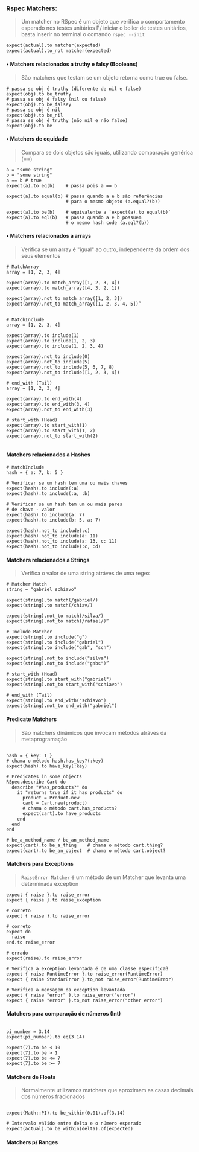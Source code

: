 ### Rspec Matchers:
> Um matcher no RSpec é um objeto que verifica o comportamento esperado nos testes unitários
> P/ iniciar o boiler de testes unitários, basta inserir no terminal o comando `rspec --init`

```
expect(actual).to matcher(expected)
expect(actual).to_not matcher(expected)
```

#### • Matchers relacionados a truthy e falsy (Booleans)
> São matchers que testam se um objeto retorna como true ou false.

```
# passa se obj é truthy (diferente de nil e false)
expect(obj).to be_truthy
# passa se obj é falsy (nil ou false)
expect(obj).to be_falsey
# passa se obj é nil
expect(obj).to be_nil
# passa se obj é truthy (não nil e não false)
expect(obj).to be
```

#### • Matchers de equidade
> Compara se dois objetos são iguais, utilizando comparação genérica (==)

```
a = "some string"
b = "some string"
a == b # true
expect(a).to eq(b)    # passa pois a == b

expect(a).to equal(b) # passa quando a e b são referências
                      # para o mesmo objeto (a.equal?(b))

expect(a).to be(b)    # equivalente a `expect(a).to equal(b)`
expect(a).to eql(b)   # passa quando a e b possuem
                      # o mesmo hash code (a.eql?(b))
```

#### • Matchers relacionados a arrays
> Verifica se um array é "igual" ao outro, independente da ordem dos seus elementos

```
# MatchArray
array = [1, 2, 3, 4]

expect(array).to match_array([1, 2, 3, 4])
expect(array).to match_array([4, 3, 2, 1])

expect(array).not_to match_array([1, 2, 3])
expect(array).not_to match_array([1, 2, 3, 4, 5])”


# MatchInclude
array = [1, 2, 3, 4]

expect(array).to include(1)
expect(array).to include(1, 2, 3)
expect(array).to include(1, 2, 3, 4)

expect(array).not_to include(0)
expect(array).not_to include(5)
expect(array).not_to include(5, 6, 7, 8)
expect(array).not_to include([1, 2, 3, 4])

# end_with (Tail)
array = [1, 2, 3, 4]

expect(array).to end_with(4)
expect(array).to end_with(3, 4)
expect(array).not_to end_with(3)

# start_with (Head)
expect(array).to start_with(1)
expect(array).to start_with(1, 2)
expect(array).not_to start_with(2)


```

#### Matchers relacionados a Hashes

```
# MatchInclude
hash = { a: 7, b: 5 }

# Verificar se um hash tem uma ou mais chaves
expect(hash).to include(:a)
expect(hash).to include(:a, :b)

# Verificar se um hash tem um ou mais pares
# de chave - valor
expect(hash).to include(a: 7)
expect(hash).to include(b: 5, a: 7)

expect(hash).not_to include(:c)
expect(hash).not_to include(a: 11)
expect(hash).not_to include(a: 13, c: 11)
expect(hash).not_to include(:c, :d)

```

#### Matchers relacionados a Strings
> Verifica o valor de uma string atráves de uma regex 

```
# Matcher Match
string = "gabriel schiavo"

expect(string).to match(/gabriel/)
expect(string).to match(/chiav/)

expect(string).not_to match(/silva/)
expect(string).not_to match(/rafael/)” 

# Include Matcher
expect(string).to include("g")
expect(string).to include("gabriel")
expect(string).to include("gab", "sch")

expect(string).not_to include("silva")
expect(string).not_to include("gabs")”

# start_with (Head) 
expect(string).to start_with("gabriel")
expect(string).not_to start_with("schiavo")

# end_with (Tail)
expect(string).to end_with("schiavo")
expect(string).not_to end_with("gabriel")

```

#### Predicate Matchers
> São matchers dinâmicos que invocam métodos atráves da metaprogramação

```

hash = { key: 1 }
# chama o método hash.has_key?(:key)
expect(hash).to have_key(:key)

# Predicates in some objects
RSpec.describe Cart do
  describe "#has_products?" do
    it "returns true if it has products" do
      product = Product.new
      cart = Cart.new(product)
      # chama o método cart.has_products?
      expect(cart).to have_products
    end
  end
end

# be_a_method_name / be_an_method_name
expect(cart).to be_a_thing    # chama o método cart.thing?
expect(cart).to be_an_object  # chama o método cart.object?
```

#### Matchers para Exceptions
> `RaiseError Matcher` é um método de um Matcher que levanta uma determinada exception

```
expect { raise }.to raise_error
expect { raise }.to raise_exception

# correto
expect { raise }.to raise_error

# correto
expect do
  raise
end.to raise_error

# errado
expect(raise).to raise_error 

# Verifica a exception levantada é de uma classe específicaß
expect { raise RuntimeError }.to raise_error(RuntimeError)
expect { raise StandarError }.to_not raise_error(RuntimeError)

# Verifica a mensagem da exception levantada
expect { raise "error" }.to raise_error("error")
expect { raise "error" }.to_not raise_error("other error")

```

#### Matchers para comparação de números (Int)

```

pi_number = 3.14
expect(pi_number).to eq(3.14)

expect(7).to be < 10
expect(7).to be > 1
expect(7).to be <= 7
expect(7).to be >= 7

```

#### Matchers de Floats
> Normalmente utilizamos matchers que aproximam as casas decimais dos números fracionados

```

expect(Math::PI).to be_within(0.01).of(3.14)

# Intervalo válido entre delta e o número esperado
expect(actual).to be_within(delta).of(expected)

```

#### Matchers p/ Ranges

```


```
